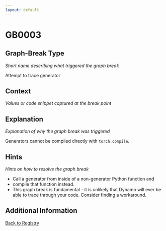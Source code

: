 ```yaml
---
layout: default
---
```

# GB0003

## Graph-Break Type
*Short name describing what triggered the graph break*

Attempt to trace generator

## Context
*Values or code snippet captured at the break point*



## Explanation
*Explanation of why the graph break was triggered*

Generators cannot be compiled directly with `torch.compile`.

## Hints
*Hints on how to resolve the graph break*

- Call a generator from inside of a non-generator Python function and 
- compile that function instead.
- This graph break is fundamental - it is unlikely that Dynamo will ever be able to trace through your code. Consider finding a workaround.


## Additional Information

<!-- ADDITIONAL INFORMATION START - Add custom information below this line -->

<!-- ADDITIONAL INFORMATION END -->

[Back to Registry](../index.html)
